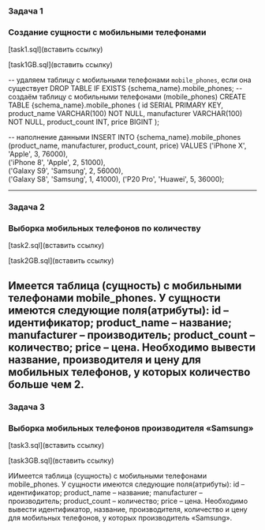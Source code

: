 ### Задача 1
### Создание сущности с мобильными телефонами
[task1.sql](вставить ссылку)

[task1GB.sql](вставить ссылку)

-- удаляем таблицу с мобильными телефонами `mobile_phones`, если она существует
DROP TABLE IF EXISTS {schema_name}.mobile_phones;
-- создаём таблицу с мобильными телефонами (mobile_phones)
CREATE TABLE {schema_name}.mobile_phones (
    id SERIAL PRIMARY KEY,
    product_name VARCHAR(100) NOT NULL,
    manufacturer VARCHAR(100) NOT NULL,
    product_count INT,
    price BIGINT
);

-- наполнение данными
INSERT INTO {schema_name}.mobile_phones (product_name, manufacturer, product_count, price)
VALUES
    ('iPhone X', 'Apple', 3, 76000),  
    ('iPhone 8', 'Apple', 2, 51000),  
    ('Galaxy S9', 'Samsung', 2, 56000),  
    ('Galaxy S8', 'Samsung', 1, 41000),
    ('P20 Pro', 'Huawei', 5, 36000);

-----------------------------------

### Задача 2
### Выборка мобильных телефонов по количеству
[task2.sql](вставить ссылку)

[task2GB.sql](вставить ссылку)

Имеется таблица (сущность) с мобильными телефонами mobile_phones.
У сущности имеются следующие поля(атрибуты):
id – идентификатор;
product_name – название;
manufacturer – производитель;
product_count – количество;
price – цена.
Необходимо вывести название, производителя и цену для мобильных телефонов, у которых количество больше чем 2.
-----------------------------------

### Задача 3
### Выборка мобильных телефонов производителя «Samsung»
[task3.sql](вставить ссылку)

[task3GB.sql](вставить ссылку)

ИИмеется таблица (сущность) с мобильными телефонами mobile_phones.
У сущности имеются следующие поля(атрибуты):
id – идентификатор;
product_name – название;
manufacturer – производитель;
product_count – количество;
price – цена.
Необходимо вывести идентификатор, название, производителя, количество и цену для мобильных телефонов, у которых производитель «Samsung».